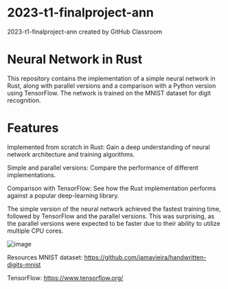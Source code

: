 # 2023-t1-finalproject-ann
2023-t1-finalproject-ann created by GitHub Classroom

# Neural Network in Rust
This repository contains the implementation of a simple neural network in Rust, along with parallel versions and a comparison with a Python version using TensorFlow. The network is trained on the MNIST dataset for digit recognition.

# Features
Implemented from scratch in Rust: Gain a deep understanding of neural network architecture and training algorithms.

Simple and parallel versions: Compare the performance of different implementations.

Comparison with TensorFlow: See how the Rust implementation performs against a popular deep-learning library.

The simple version of the neural network achieved the fastest training time, followed by TensorFlow and the parallel versions. This was surprising, as the parallel versions were expected to be faster due to their ability to utilize multiple CPU cores.

![image](https://github.com/cs-muic/2023-t1-finalproject-ann/assets/50020179/4faa3b76-3a37-4020-b05a-e6ea42b354ea)

Resources
MNIST dataset: https://github.com/iamavieira/handwritten-digits-mnist

TensorFlow: https://www.tensorflow.org/

